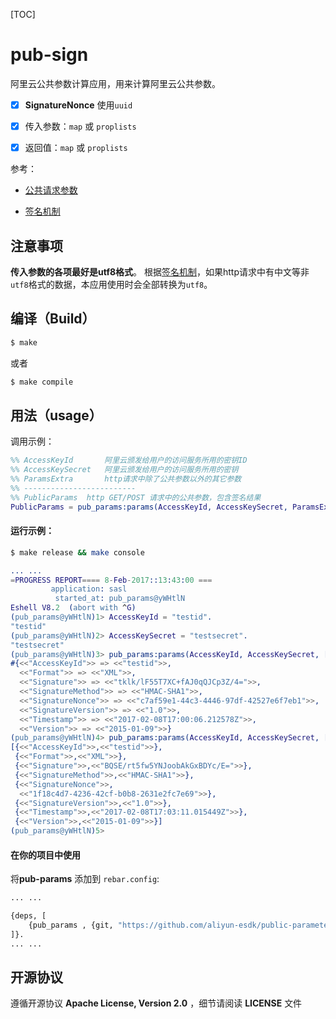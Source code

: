 [TOC]

# pub-sign

阿里云公共参数计算应用，用来计算阿里云公共参数。

- [x] **SignatureNonce** 使用`uuid`
- [x] 传入参数：`map` 或 `proplists`
- [x] 返回值：`map` 或 `proplists`


参考：

- [公共请求参数](https://help.aliyun.com/document_detail/29745.html)

- [签名机制](https://help.aliyun.com/document_detail/29747.html)

## 注意事项

**传入参数的各项最好是utf8格式**。 根据[签名机制](https://help.aliyun.com/document_detail/29747.html)，如果http请求中有中文等非`utf8`格式的数据，本应用使用时会全部转换为`utf8`。

## 编译（Build）

```bash
$ make
```
或者
```bash
$ make compile
```

## 用法（usage）

调用示例：

```erlang
%% AccessKeyId       阿里云颁发给用户的访问服务所用的密钥ID
%% AccessKeySecret   阿里云颁发给用户的访问服务所用的密钥
%% ParamsExtra       http请求中除了公共参数以外的其它参数
%% -------------------------
%% PublicParams  http GET/POST 请求中的公共参数，包含签名结果
PublicParams = pub_params:params(AccessKeyId, AccessKeySecret, ParamsExtra).
```

#### 运行示例：

```bash
$ make release && make console
```
```erlang
... ...
=PROGRESS REPORT==== 8-Feb-2017::13:43:00 ===
         application: sasl
          started_at: pub_params@yWHtlN
Eshell V8.2  (abort with ^G)
(pub_params@yWHtlN)1> AccessKeyId = "testid".
"testid"
(pub_params@yWHtlN)2> AccessKeySecret = "testsecret".
"testsecret"
(pub_params@yWHtlN)3> pub_params:params(AccessKeyId, AccessKeySecret, []).
#{<<"AccessKeyId">> => <<"testid">>,
  <<"Format">> => <<"XML">>,
  <<"Signature">> => <<"tklk/lF55T7XC+fAJ0qQJCp3Z/4=">>,
  <<"SignatureMethod">> => <<"HMAC-SHA1">>,
  <<"SignatureNonce">> => <<"c7af59e1-44c3-4446-97df-42527e6f7eb1">>,
  <<"SignatureVersion">> => <<"1.0">>,
  <<"Timestamp">> => <<"2017-02-08T17:00:06.212578Z">>,
  <<"Version">> => <<"2015-01-09">>}
(pub_params@yWHtlN)4> pub_params:params(AccessKeyId, AccessKeySecret, [], proplist).
[{<<"AccessKeyId">>,<<"testid">>},
 {<<"Format">>,<<"XML">>},
 {<<"Signature">>,<<"BQSE/rt5fw5YNJoobAkGxBDYc/E=">>},
 {<<"SignatureMethod">>,<<"HMAC-SHA1">>},
 {<<"SignatureNonce">>,
  <<"1f18c4d7-4236-42cf-b0b8-2631e2fc7e69">>},
 {<<"SignatureVersion">>,<<"1.0">>},
 {<<"Timestamp">>,<<"2017-02-08T17:03:11.015449Z">>},
 {<<"Version">>,<<"2015-01-09">>}]
(pub_params@yWHtlN)5>
```

####  在你的项目中使用

将**pub-params** 添加到 `rebar.config`:

```bash
... ...

{deps, [
    {pub_params , {git, "https://github.com/aliyun-esdk/public-parameters.git", {branch, "master"}}}
]}.
... ...
```


## 开源协议
遵循开源协议 **Apache License, Version 2.0** ，细节请阅读 **LICENSE** 文件